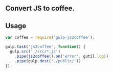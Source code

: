 ## Convert JS to coffee.

## Usage

```javascript
var coffee = require('gulp-js2coffee');

gulp.task('js2coffee', function() {
  gulp.src('./src/*.js')
    .pipe(js2coffee().on('error', gutil.log))
    .pipe(gulp.dest('./public/'))
});
```
